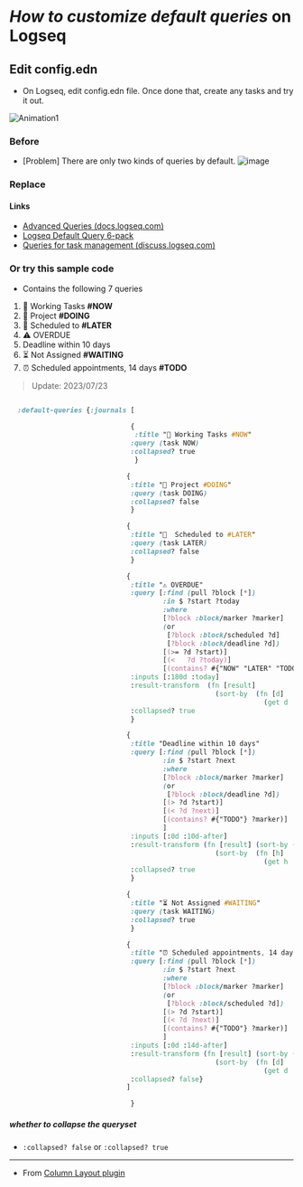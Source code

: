 # *How to customize default queries* on Logseq

## Edit config.edn

- On Logseq, edit config.edn file. Once done that, create any tasks and try it out.

![Animation1](https://user-images.githubusercontent.com/111847207/200155115-0344d96b-5982-43ed-b3cb-f40107b5b858.gif)

### Before

- [Problem] There are only two kinds of queries by default. 
![image](https://user-images.githubusercontent.com/111847207/200147305-6fe68860-faef-4f53-bf42-4c5a11d3330c.png)



### Replace

#### Links

- [Advanced Queries (docs.logseq.com)](https://docs.logseq.com/#/page/advanced%20queries)
- [Logseq Default Query 6-pack](https://gist.github.com/psu/abf8d8c206f11d56c0e214d0bfcf065f#file-logseq-config-default-queries-edn-L50-L257)
- [Queries for task management (discuss.logseq.com)](https://discuss.logseq.com/t/queries-for-task-management/14937)
 
### Or try this sample code

- Contains the following 7 queries

1. 🔨 Working Tasks **#NOW**
1. 🐬 Project **#DOING**
1. 📅 Scheduled to **#LATER**
1. ⚠️ OVERDUE
1. Deadline within 10 days
1. ⏳ Not Assigned **#WAITING**
1. ⏰ Scheduled appointments, 14 days **#TODO**

> Update: 2023/07/23

```CSS

  :default-queries {:journals [

                              {
                               :title "🔨 Working Tasks #NOW"
                              :query (task NOW)
                              :collapsed? true
                               }

                             {
                              :title "🐬 Project #DOING"
                              :query (task DOING)
                              :collapsed? false
                              }

                             {
                              :title "📅  Scheduled to #LATER"
                              :query (task LATER)
                              :collapsed? false
                              }

                             {
                              :title "⚠️ OVERDUE"
                              :query [:find (pull ?block [*])
                                      :in $ ?start ?today
                                      :where
                                      [?block :block/marker ?marker]
                                      (or
                                       [?block :block/scheduled ?d]
                                       [?block :block/deadline ?d])
                                      [(>= ?d ?start)]
                                      [(<   ?d ?today)]
                                      [(contains? #{"NOW" "LATER" "TODO" "DOING" "WAITING"} ?marker)]]
                              :inputs [:180d :today]
                              :result-transform  (fn [result]
                                                   (sort-by  (fn [d]
                                                               (get d :block/deadline)) result))
                              :collapsed? true
                              }

                             {
                              :title "Deadline within 10 days"
                              :query [:find (pull ?block [*])
                                      :in $ ?start ?next
                                      :where
                                      [?block :block/marker ?marker]
                                      (or
                                       [?block :block/deadline ?d])
                                      [(> ?d ?start)]
                                      [(< ?d ?next)]
                                      [(contains? #{"TODO"} ?marker)]
                                      ]
                              :inputs [:0d :10d-after]
                              :result-transform (fn [result] (sort-by (juxt (fn [d] (get d :block/deadline) ) ) result)
                                                   (sort-by  (fn [h]
                                                               (get h :block/deadline)) result))
                              :collapsed? true
                              }

                             {
                              :title "⏳ Not Assigned #WAITING"
                              :query (task WAITING)
                              :collapsed? true
                              }

                             {
                              :title "⏰ Scheduled appointments, 14 days #TODO"
                              :query [:find (pull ?block [*])
                                      :in $ ?start ?next
                                      :where
                                      [?block :block/marker ?marker]
                                      (or
                                       [?block :block/scheduled ?d])
                                      [(> ?d ?start)]
                                      [(< ?d ?next)]
                                      [(contains? #{"TODO"} ?marker)]
                                      ]
                              :inputs [:0d :14d-after]
                              :result-transform (fn [result] (sort-by (juxt (fn [d] (get d :block/scheduled) ) ) result)
                                                   (sort-by  (fn [d]
                                                               (get d :block/scheduled)) result))
                              :collapsed? false}
                             ]

                              }

```

##### whether to collapse the queryset

- `:collapsed? false` or `:collapsed? true`

---

- From [Column Layout plugin](https://github.com/YU000jp/Logseq-column-Layout)

